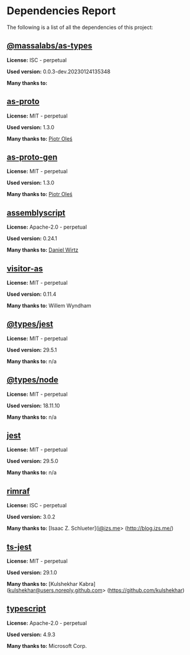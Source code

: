 # Dependencies Report

The following is a list of all the dependencies of this project:
## [@massalabs/as-types](https://registry.npmjs.org/@massalabs/as-types/-/as-types-0.0.3-dev.20230425155303.tgz)

**License:** ISC - perpetual

**Used version:** 0.0.3-dev.20230124135348

**Many thanks to:** 

## [as-proto](git+https://github.com/piotr-oles/as-proto.git)

**License:** MIT - perpetual

**Used version:** 1.3.0

**Many thanks to:** [Piotr Oleś](piotrek.oles@gmail.com)

## [as-proto-gen](git+https://github.com/piotr-oles/as-proto.git)

**License:** MIT - perpetual

**Used version:** 1.3.0

**Many thanks to:** [Piotr Oleś](piotrek.oles@gmail.com)

## [assemblyscript](git+https://github.com/AssemblyScript/assemblyscript.git)

**License:** Apache-2.0 - perpetual

**Used version:** 0.24.1

**Many thanks to:** [Daniel Wirtz](dcode+assemblyscript@dcode.io)

## [visitor-as](git+https://github.com/as-pect/visitor-as.git)

**License:** MIT - perpetual

**Used version:** 0.11.4

**Many thanks to:** Willem Wyndham

## [@types/jest](https://github.com/DefinitelyTyped/DefinitelyTyped.git)

**License:** MIT - perpetual

**Used version:** 29.5.1

**Many thanks to:** n/a

## [@types/node](https://github.com/DefinitelyTyped/DefinitelyTyped.git)

**License:** MIT - perpetual

**Used version:** 18.11.10

**Many thanks to:** n/a

## [jest](git+https://github.com/facebook/jest.git)

**License:** MIT - perpetual

**Used version:** 29.5.0

**Many thanks to:** n/a

## [rimraf](git://github.com/isaacs/rimraf.git)

**License:** ISC - perpetual

**Used version:** 3.0.2

**Many thanks to:** [Isaac Z. Schlueter](i@izs.me> (http://blog.izs.me/)

## [ts-jest](git+https://github.com/kulshekhar/ts-jest.git)

**License:** MIT - perpetual

**Used version:** 29.1.0

**Many thanks to:** [Kulshekhar Kabra](kulshekhar@users.noreply.github.com> (https://github.com/kulshekhar)

## [typescript](git+https://github.com/Microsoft/TypeScript.git)

**License:** Apache-2.0 - perpetual

**Used version:** 4.9.3

**Many thanks to:** Microsoft Corp.

